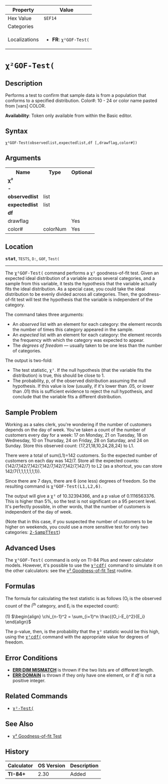 | Property      | Value |
|---------------|-------|
| Hex Value     | `$EF14`|
| Categories    | <ul></ul> |
| Localizations | <ul><li><b>FR</b>: `χ²GOF-Test(`</li></ul> |

# `χ²GOF-Test(`

## Description
Performs a test to confirm that sample data is from a population that conforms to a specified distribution.
Color#: 10 - 24 or color name pasted from [vars] COLOR.


<b>Availability</b>: Token only available from within the Basic editor.

## Syntax
`χ²GOF-Test(observedlist,expectedlist,df [,drawflag,color#])`

## Arguments
<table>
<tr><th>Name</th><th>Type</th><th>Optional</th></tr>

<tr><td><b>χ²</b></td><td></td><td></td></tr>

<tr><td><b>-</b></td><td></td><td></td></tr>

<tr><td><b>observedlist</b></td><td>list</td><td></td></tr>

<tr><td><b>expectedlist</b></td><td>list</td><td></td></tr>

<tr><td><b>df</b></td><td></td><td></td></tr>

<tr><td>drawflag</td><td></td><td>Yes</td></tr>

<tr><td>color#</td><td>colorNum</td><td>Yes</td></tr>

</table>

## Location
<tt><kbd><b>stat</b></kbd></tt>, `TESTS`, `D:`, `GOF`, `Test(`
<hr>

The <tt>χ²GOF-Test(</tt> command performs a <tt>χ²</tt> goodness-of-fit test. Given an expected ideal distribution of a variable across several categories, and a sample from this variable, it tests the hypothesis that the variable actually fits the ideal distribution. As a special case, you could take the ideal distribution to be evenly divided across all categories. Then, the goodness-of-fit test will test the hypothesis that the variable is independent of the category.

The command takes three arguments:

*   An _observed_ list with an element for each category: the element records the number of times this category appeared in the sample.
*   An _expected_ list with an element for each category: the element records the frequency with which the category was expected to appear.
*   The _degrees of freedom_ — usually taken to be one less than the number of categories.

The output is two-fold:

*   The test statistic, <tt>χ²</tt>. If the null hypothesis (that the variable fits the distribution) is true, this should be close to 1.
*   The probability, p, of the observed distribution assuming the null hypothesis. If this value is low (usually, if it's lower than .05, or lower than .01) this is sufficient evidence to reject the null hypothesis, and conclude that the variable fits a different distribution.

## Sample Problem

Working as a sales clerk, you're wondering if the number of customers depends on the day of week. You've taken a count of the number of customers every day for a week: 17 on Monday, 21 on Tuesday, 18 on Wednesday, 10 on Thursday, 24 on Friday, 28 on Saturday, and 24 on Sunday. Store this observed count: {17,21,18,10,24,28,24} to L1.

There were a total of sum(L1)=142 customers. So the expected number of customers on each day was 142/7. Store all the expected counts: {142/7,142/7,142/7,142/7,142/7,142/7,142/7} to L2 (as a shortcut, you can store 142/7{1,1,1,1,1,1,1}).

Since there are 7 days, there are 6 (one less) degrees of freedom. So the resulting command is <tt>χ²GOF-Test(L1,L2,6)</tt>.

The output will give a <tt>χ²</tt> of 10.32394366, and a p value of 0.1116563376. This is higher than 5%, so the test is not significant on a 95 percent level. It's perfectly possible, in other words, that the number of customers is independent of the day of week.

(Note that in this case, if you suspected the number of customers to be higher on weekends, you could use a more sensitive test for only two categories: <tt><a href="/2-sampttest">2-SampTTest</a></tt>)

## Advanced Uses

The <tt>χ²GOF-Test(</tt> command is only on TI-84 Plus and newer calculator models. However, it's possible to use the <tt><a href="/chisquarecdf">χ²cdf(</a></tt> command to simulate it on the other calculators: see the [χ² Goodness-of-fit Test](/goodness-of-fit) routine.

## Formulas

The formula for calculating the test statistic is as follows (O<sub>i</sub> is the observed count of the i<sup>th</sup> category, and E<sub>i</sub> is the expected count):

(1) $`\begin{align} \chi_{n-1}^2 = \sum_{i=1}^n \frac{(O_i-E_i)^2}{E_i} \end{align}`$ 

The p-value, then, is the probability that the <tt>χ²</tt> statistic would be this high, using the <tt><a href="/chisquarecdf">χ²cdf(</a></tt> command with the appropriate value for degrees of freedom.

## Error Conditions

*   **[ERR:DIM MISMATCH](/errors#dimmismatch)** is thrown if the two lists are of different length.
*   **[ERR:DOMAIN](/errors#domain)** is thrown if they only have one element, or if _df_ is not a positive integer.

## Related Commands

*   <tt><a href="/chisquare-test">χ²-Test(</a></tt>

## See Also

*   [χ² Goodness-of-fit Test](/goodness-of-fit)

## History
| Calculator | OS Version | Description |
|------------|------------|-------------|
| <b>TI-84+</b> | 2.30 | Added |


